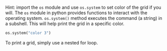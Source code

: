 <!--title={Print Grid}-->

<!--badges={Python:30}-->

<!--concepts={Indexing 2D Lists}-->

Hint: import the `os` module and use `os.system` to set color of the grid if you will.
The `os` module in python provides functions to interact with the operating system. 
`os.system()` method executes the command (a string) in a subshell.
This will help print the grid in a specific color.
```python
os.system("color 3")
```

To print a grid, simply use a nested for loop.

